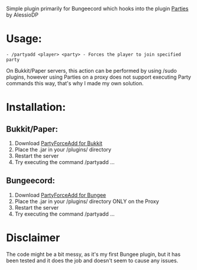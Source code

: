 Simple plugin primarily for Bungeecord which hooks into the plugin [Parties](https://www.spigotmc.org/resources/parties-an-advanced-parties-manager.3709/) by AlessioDP

# Usage:
```
- /partyadd <player> <party> - Forces the player to join specified party
```
On Bukkit/Paper servers, this action can be performed by using /sudo plugins,
however using Parties on a proxy does not support executing Party commands this
way, that's why I made my own solution.




# Installation:
## Bukkit/Paper:
1. Download [PartyForceAdd for Bukkit](https://github.com/peetfoxx/PartyForceAdd/raw/master/out/artifacts/PartyForceAdd-Bukkit.jar)
2. Place the .jar in your /plugins/ directory
3. Restart the server
4. Try executing the command /partyadd ...

## Bungeecord:
1. Download [PartyForceAdd for Bungee](https://github.com/peetfoxx/PartyForceAdd/raw/master/out/artifacts/party-force-add.jar)
2. Place the .jar in your /plugins/ directory ONLY on the Proxy
3. Restart the server
4. Try executing the command /partyadd ...

# Disclaimer
The code might be a bit messy, as it's my first Bungee plugin, but it has been tested and
it does the job and doesn't seem to cause any issues.
